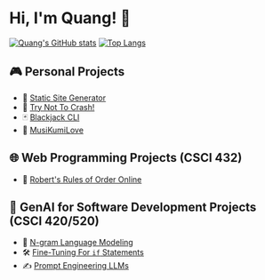 # Hi, I'm Quang! :wave:

[![Quang's GitHub stats](https://github-readme-stats.vercel.app/api?username=theantigone&show_icons=true&theme=gotham&border_color=0fffbf&show=prs_merged)](https://github.com/anuraghazra/github-readme-stats)
[![Top Langs](https://github-readme-stats.vercel.app/api/top-langs/?username=theantigone&layout=compact&theme=gotham&border_color=0fffbf)](https://github.com/anuraghazra/github-readme-stats)

## :video_game: Personal Projects
- 🔋 [Static Site Generator](https://github.com/theantigone/static-site-generator)
- 🚙 [Try Not To Crash!](https://github.com/theantigone/Try-Not-To-Crash)
- 🃏 [Blackjack CLI](https://github.com/theantigone/Blackjack-game)
- 🎵 [MusiKumiLove](https://github.com/kumilove/musikumilove)

## 🌐 Web Programming Projects (CSCI 432)
- 👥 [Robert's Rules of Order Online](https://github.com/immacdonald/roberts-rules-online)

## 🤖 GenAI for Software Development Projects (CSCI 420/520)
- :abcd: [N-gram Language Modeling](https://github.com/theantigone/ngram-java-ai)
- :hammer_and_wrench: [Fine-Tuning For `if` Statements](https://github.com/theantigone/Fine-Tuning-CodeT5)
- :writing_hand: [Prompt Engineering LLMs](https://github.com/theantigone/Prompt-Engineering-for-In-Context-Learning)
